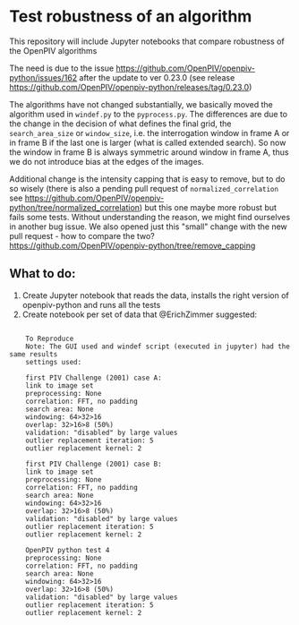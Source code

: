 # Test robustness of an algorithm
This repository will include Jupyter notebooks that compare robustness of the OpenPIV algorithms

The need is due to the issue https://github.com/OpenPIV/openpiv-python/issues/162 after the update to ver 0.23.0 (see release https://github.com/OpenPIV/openpiv-python/releases/tag/0.23.0) 

The algorithms have not changed substantially, we basically moved the algorithm used in `windef.py` to the `pyprocess.py`. The differences are due to 
the change in the decision of what defines the final grid, the `search_area_size` or `window_size`, i.e. the interrogation window in frame A or in frame B 
if the last one is larger (what is called extended search). So now the window in frame B is always symmetric around window in frame A, thus we do not introduce bias at the edges of the images. 

Additional change is the intensity capping that is easy to remove, but to do so wisely (there is also a pending pull request of `normalized_correlation` see https://github.com/OpenPIV/openpiv-python/tree/normalized_correlation) but this one maybe more robust but fails some tests. Without understanding the reason, we might find ourselves in another bug issue. 
We also opened just this "small" change with the new pull request - how to compare the two? https://github.com/OpenPIV/openpiv-python/tree/remove_capping

## What to do:
1. Create Jupyter notebook that reads the data, installs the right version of openpiv-python and runs all the tests
2. Create notebook per set of data that @ErichZimmer suggested: 
```

    To Reproduce
    Note: The GUI used and windef script (executed in jupyter) had the same results
    settings used:

    first PIV Challenge (2001) case A:
    link to image set
    preprocessing: None
    correlation: FFT, no padding
    search area: None
    windowing: 64>32>16
    overlap: 32>16>8 (50%)
    validation: "disabled" by large values
    outlier replacement iteration: 5
    outlier replacement kernel: 2

    first PIV Challenge (2001) case B:
    link to image set
    preprocessing: None
    correlation: FFT, no padding
    search area: None
    windowing: 64>32>16
    overlap: 32>16>8 (50%)
    validation: "disabled" by large values
    outlier replacement iteration: 5
    outlier replacement kernel: 2

    OpenPIV python test 4
    preprocessing: None
    correlation: FFT, no padding
    search area: None
    windowing: 64>32>16
    overlap: 32>16>8 (50%)
    validation: "disabled" by large values
    outlier replacement iteration: 5
    outlier replacement kernel: 2
```

